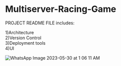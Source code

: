 # Multiserver-Racing-Game


PROJECT README FILE includes:  

1)Architecture  
2)Version Control  
3)Deployment tools  
4)UI  


![WhatsApp Image 2023-05-30 at 1 06 11 AM](https://github.com/PerfectionistAF/Multiserver-Racing-Game/assets/77901496/47ae5825-7cbb-45af-875f-205a40339ad5)  
  
  
